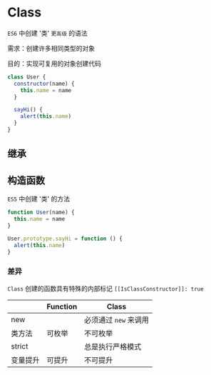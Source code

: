 # Class

`ES6` 中创建 '类' `更高级` 的语法

需求：创建许多相同类型的对象

目的：实现可复用的对象创建代码

```js
class User {
  constructor(name) {
    this.name = name
  }

  sayHi() {
    alert(this.name)
  }
}
```

## 继承

## 构造函数

`ES5` 中创建 '类' 的方法

```js
function User(name) {
  this.name = name
}

User.prototype.sayHi = function () {
  alert(this.name)
}
```

### 差异

`Class` 创建的函数具有特殊的内部标记 `[[IsClassConstructor]]: true`

|          | Function | Class                 |
| -------- | -------- | --------------------- |
| new      |          | 必须通过 `new` 来调用 |
| 类方法   | 可枚举   | 不可枚举              |
| strict   |          | 总是执行严格模式      |
| 变量提升 | 可提升   | 不可提升              |
